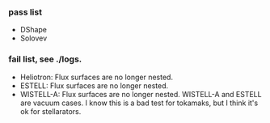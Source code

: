 ### pass list
* DShape
* Solovev

### fail list, see ./logs.
* Heliotron: Flux surfaces are no longer nested.
* ESTELL: Flux surfaces are no longer nested.
* WISTELL-A: Flux surfaces are no longer nested.
WISTELL-A and ESTELL are vacuum cases. I know this is a bad test for tokamaks, but I think it's ok for stellarators.
